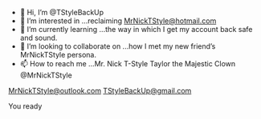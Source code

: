 - 👋 Hi, I’m @TStyleBackUp
- 👀 I’m interested in ...reclaiming MrNickTStyle@hotmail.com 
- 🌱 I’m currently learning ...the way in which I get my account back safe and sound.
- 💞️ I’m looking to collaborate on ...how I met my new friend’s MrNickTStyle persona.
- 📫 How to reach me ...Mr. Nick T-Style Taylor the Majestic Clown @MrNickTStyle

MrNickTStyle@outlook.com
TStyleBackUp@gmail.com

You ready

<!---
TStyleBackUp/TStyleBackUp is a ✨ special ✨ repository because its `README.md` (this file) appears on your GitHub profile.
You can click the Preview link to take a look at your changes.
--->
